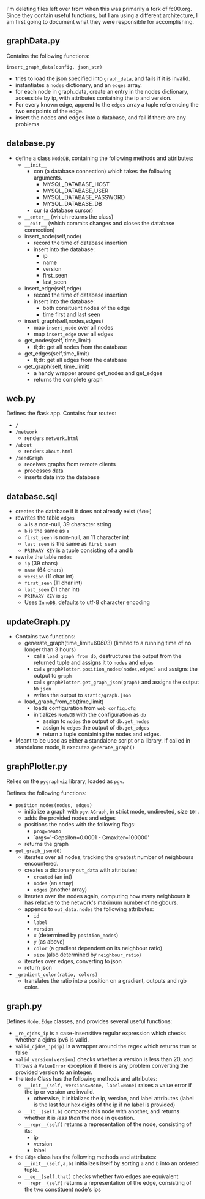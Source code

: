 I'm deleting files left over from when this was primarily a fork of fc00.org. Since they contain useful functions, but I am using a different architecture, I am first going to document what they were responsible for accomplishing.

## graphData.py

Contains the following functions:

`insert_graph_data(config, json_str)`

* tries to load the json specified into `graph_data`, and fails if it is invalid.
* instantiates a `nodes` dictionary, and an `edges` array.
* for each node in graph_data, create an entry in the nodes dictionary, accessible by ip, with attributes containing the ip and version.
* For every known edge, append to the `edges` array a tuple referencing the two endpoints of the edge.
* insert the nodes and edges into a database, and fail if there are any problems

## database.py

* define a class `NodeDB`, containing the following methods and attributes:
  + `__init__`
    + con (a database connection) which takes the following arguments.
      + MYSQL_DATABASE_HOST
      + MYSQL_DATABASE_USER
      + MYSQL_DATABASE_PASSWORD
      + MYSQL_DATABASE_DB
    + cur (a database cursor)
  + `__enter__` (which returns the class)
  + `__exit__` (which commits changes and closes the database connection)
  + insert_node(self,node)
    + record the time of database insertion
    + insert into the database:
      + ip
      + name
      + version
      + first_seen
      + last_seen
  + insert_edge(self,edge)
    + record the time of database insertion
    + insert into the database:
      + both consituent nodes of the edge
      + time first and last seen
  + insert_graph(self,nodes,edges)
    + map `insert_node` over all nodes
    + map `insert_edge` over all edges
  + get_nodes(self, time_limit)
    + tl;dr: get all nodes from the database
  + get_edges(self,time_limit)
    + tl;dr: get all edges from the database
  + get_graph(self, time_limit)
    + a handy wrapper around get_nodes and get_edges
    + returns the complete graph

## web.py

Defines the flask app. Contains four routes:

* `/`
* `/network`
  + renders `network.html`
* `/about`
  + renders `about.html`
* `/sendGraph`
  + receives graphs from remote clients
  + processes data
  + inserts data into the database

## database.sql

+ creates the database if it does not already exist (`fc00`)
+ rewrites the table `edges`
  + `a` is a non-null, 39 character string
  + `b` is the same as `a`
  + `first_seen` is non-null, an 11 character int
  + `last_seen` is the same as `first_seen`
  + `PRIMARY KEY` is a tuple consisting of a and b
+ rewrite the table `nodes`
  + `ip` (39 chars)
  + `name` (64 chars)
  + `version` (11 char int)
  + `first_seen` (11 char int)
  + `last_seen` (11 char int)
  + `PRIMARY KEY` is `ip`
  + Uses `InnoDB`, defaults to utf-8 character encoding

## updateGraph.py

* Contains two functions:
  + generate_graph(time_limit=60*60*3) (limited to a running time of no longer than 3 hours)
    + calls `load_graph_from_db`, destructures the output from the returned tuple and assigns it to `nodes` and `edges`
    + calls `graphPlotter.position_nodes(nodes,edges)` and assigns the output to `graph`
    + calls `graphPlotter.get_graph_json(graph)` and assigns the output to `json`
    + writes the output to `static/graph.json`
  + load_graph_from_db(time_limit)
    + loads configuration from `web_config.cfg`
    + initializes `NodeDB` with the configuration as `db`
      + assign to `nodes` the output of `db.get_nodes`
      + assign to `edges` the output of `db.get_edges`
      + return a tuple containing the nodes and edges.
* Meant to be used as either a standalone script or a library. If called in standalone mode, it executes `generate_graph()`

## graphPlotter.py

Relies on the `pygraphviz` library, loaded as `pgv`.

Defines the following functions:

+ `position_nodes(nodes, edges)`
  + initialize a graph with `pgv.AGraph`, in strict mode, undirected, size `10!`.
  + adds the provided nodes and edges
  + positions the nodes with the following flags:
    + `prog=neato`
    + `args='-Gepsilon=0.0001 - Gmaxiter=100000'
  + returns the graph
+ `get_graph_json(G)`
  + iterates over all nodes, tracking the greatest number of neighbours encountered.
  + creates a dictionary `out_data` with attributes;
    + `created` (an int)
    + `nodes` (an array)
    + `edges` (another array)
  + iterates over the nodes again, computing how many neighbours it has relative to the network's maximum number of neigbours.
  + appends to `out_data.nodes` the following attributes:
    + `id`
    + `label`
    + `version`
    + `x` (determined by `position_nodes`)
    + `y` (as above)
    + `color` (a gradient dependent on its neighbour ratio)
    + `size` (also determined by `neighbour_ratio`)
  + iterates over edges, converting to json
  + return json
+ `_gradient_color(ratio, colors)`
  + translates the ratio into a position on a gradient, outputs and rgb color.

## graph.py

Defines `Node`, `Edge`  classes, and provides several useful functions:

* `_re_cjdns_ip` is a case-insensitive regular expression which checks whether a cjdns ipv6 is valid.
* `valid_cjdns_ip(ip)` is a wrapper around the regex which returns true or false
* `valid_version(version)` checks whether a version is less than 20, and throws a `ValueError` exception if there is any problem converting the provided version to an integer.
* the `Node` Class has the following methods and attributes:
  + `__init__(self, versions=None, label=None)` raises a value error if the ip or version are invalid.
    + otherwise, it initializes the ip, version, and label attributes (label is the last four hex digits of the ip if no label is provided)
  + `__lt__(self,b)` compares this node with another, and returns whether it is _less than_ the node in question.
  + `__repr__(self)` returns a representation of the node, consisting of its:
    + ip
    + version
    + label
* the `Edge` class has the following methods and attributes:
  + `__init__(self,a,b)` initializes itself by sorting `a` and `b` into an ordered tuple.
  + `__eq__(self,that)` checks whether two edges are equivalent
  + `__repr__(self)` returns a representation of the edge, consisting of the two constituent node's ips


